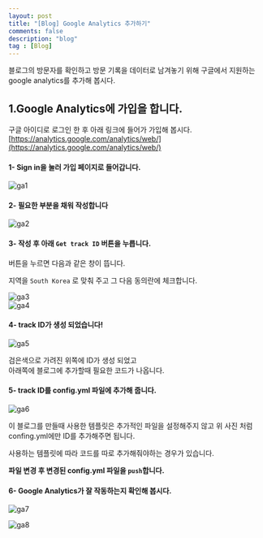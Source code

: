 ```yaml
---
layout: post
title: "[Blog] Google Analytics 추가하기"
comments: false
description: "blog"
tag : [Blog]
---
```


블로그의 방문자를 확인하고 방문 기록을 데이터로 남겨놓기 위해 구글에서 지원하는 google analytics를 추가해 봅시다.<br>

## 1.Google Analytics에 가입을 합니다.<br>

구글 아이디로 로그인 한 후 아래 링크에 들어가 가입해 봅시다.<br>
[https://analytics.google.com/analytics/web/](https://analytics.google.com/analytics/web/)<br>

#### 1- Sign in을 눌러 가입 페이지로 들어갑니다.<br>
![ga1](https://krispedia.github.io/assets/images/ga_1.jpg)<br>

#### 2- 필요한 부분을 채워 작성합니다<br>
![ga2](https://krispedia.github.io/assets/images/ga_2.jpg)<br>

#### 3- 작성 후 아래 `Get track ID` 버튼을 누릅니다.<br>
버튼을 누르면 다음과 같은 창이 뜹니다. <br>

지역을 `South Korea` 로 맞춰 주고 그 다음 동의란에 체크합니다.<br>

![ga3](https://krispedia.github.io/assets/images/ga_3.jpg)<br>
![ga4](https://krispedia.github.io/assets/images/ga_4.jpg)<br>

#### 4- track ID가 생성 되었습니다! <br>
![ga5](https://krispedia.github.io/assets/images/ga_5.jpg)<br>

검은색으로 가려진 위쪽에 ID가 생성 되었고 <br>
아래쪽에 블로그에 추가할때 필요한 코드가 나옵니다.<br>

#### 5- track ID를 config.yml 파일에 추가해 줍니다.<br>

![ga6](https://krispedia.github.io/assets/images/ga_6.jpg)<br>

이 블로그를 만들때 사용한 템플릿은 추가적인 파일을 설정해주지 않고 위 사진 처럼 confing.yml에만 ID를 추가해주면 됩니다.<br>

사용하는 템플릿에 따라 코드를 따로 추가해줘야하는 경우가 있습니다.<br>

**파일 변경 후 변경된 config.yml 파일을 `push`합니다.**<br>

#### 6- Google Analytics가 잘 작동하는지 확인해 봅시다.<br>

![ga7](https://krispedia.github.io/assets/images/ga_7.jpg)<br>

![ga8](https://krispedia.github.io/assets/images/ga_8.jpg)<br>